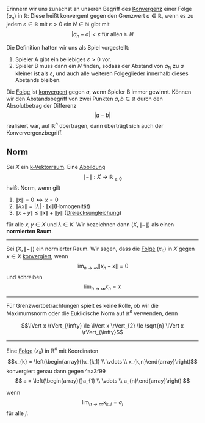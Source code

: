 Erinnern wir uns zunächst an unseren Begriff des [Konvergenz](Konvergenz.md) einer Folge $(a_{n})$ in $\mathbb R$: Diese heißt konvergent gegen den Grenzwert $a\in\mathbb R$, wenn es zu jedem $\varepsilon \in\mathbb R$ mit $\varepsilon > 0$ ein $N\in\mathbb N$ gibt mit
$$|a_{n} - a| < \varepsilon\;\text{für alle} n\ge N$$

Die Definition hatten wir uns als Spiel vorgestellt:
1. Spieler A gibt ein beliebiges $\varepsilon >0$ vor.
2. Spieler B muss dann ein $N$ finden, sodass der Abstand von $a_N$ zu $a$ kleiner ist als $\varepsilon$, und auch alle weiteren Folgeglieder innerhalb dieses Abstands bleiben.


Die [Folge](Mathe/Folgen.md) ist [konvergent](Konvergenz.md) gegen $a$, wenn Spieler B immer gewinnt.
Können wir den Abstandsbegriff von zwei Punkten $a,b \in\mathbb R$ durch den Absolutbetrag der Differenz
$$|a-b|$$
realisiert war, auf $\mathbb R^{n}$ übertragen, dann überträgt sich auch der Konververgenzbegriff.

## Norm
Sei $X$ ein [k-Vektorraum](k-Vektorraum.md). Eine [Abbildung](Abbildungen.md)
$$\lVert - \rVert : X \to\mathbb R_{\ge0}$$
heißt Norm, wenn gilt

1. $\lVert x \rVert = 0 \iff x = 0$
2. $\lVert\lambda x\rVert = |\lambda| \cdot \lVert x \rVert$(Homogenität)
3. $\lVert x+y \rVert \le \lVert x \rVert + \lVert y\rVert$ ([Dreiecksungleichung](Dreiecksungleichung.md))

für alle $x, y\in X$ und $\lambda \in K$. Wir bezeichnen dann $(X, \lVert - \rVert)$
als einen __normierten Raum__.

---

Sei $(X, \lVert - \rVert)$ ein normierter Raum. Wir sagen, dass die [Folge](Mathe/Folgen.md) $(x_{n})$ in $X$ gegen $x\in X$ [konvergiert](Konvergenz.md), wenn
$$\lim_{n\to\infty} \lVert  x_{n}- x\rVert = 0$$
und schreiben
$$\lim_{n\to\infty} x_{n} = x$$

---

Für Grenzwertbetrachtungen spielt es keine Rolle, ob wir die Maximumsnorm oder die Euklidische Norm auf $\mathbb R^{n}$ verwenden, denn

$$\lVert x \rVert_{\infty} \le \lVert x \rVert_{2} \le \sqrt{n} \lVert x \rVert_{\infty}$$

---

Eine [Folge](Mathe/Folgen.md) $(x_{k})$ in $\mathbb R^{n}$ mit Koordinaten
$$x_{k} = \left(\begin{array}{}x_{k,1} \\ \vdots \\ x_{k,n}\end{array}\right)$$
konvergiert genau dann gegen ^aa3f99
$$
a = \left(\begin{array}{}a_{1} \\ \vdots \\ a_{n}\end{array}\right)
$$

wenn 
$$\lim_{n\to\infty} x_{k,j} = a_{j}$$
für alle $j$.

